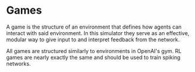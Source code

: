# Games

A game is the structure of an environment that defines how agents
can interact with said environment.
In this simulator they serve as an effective, modular way to give input
to and interpret feedback from the network.

All games are structured similarly to environments in OpenAI's gym. RL games are nearly exactly the same and should be used to train spiking networks.
